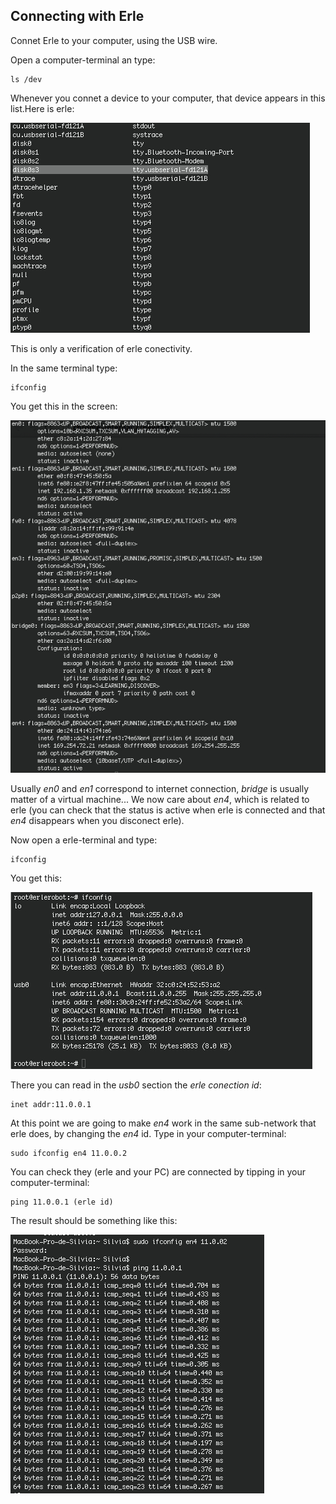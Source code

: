 ## Connecting with Erle


Connet Erle to your computer, using the USB wire.

Open a computer-terminal an type:
```
ls /dev
```
Whenever you connet a device to your computer, that device appears in this list.Here is erle:

![dev](imgannex3/dev.jpg)

This is only a verification of erle conectivity.

In the same terminal type:
```
ifconfig
```
You get this in the screen:

![en4](imgannex3/en4.jpg)


Usually *en0* and *en1* correspond to internet connection, *bridge* is usually matter of a virtual machine... We now care about *en4*, which is related to erle (you can check that  the status is active when erle is connected and that *en4* disappears when you disconect erle).

Now open a erle-terminal and type:
```
ifconfig
```
You get this:

![usb0](imgannex3/usb.jpg)

There you can read in the *usb0* section the *erle conection id*:
```
inet addr:11.0.0.1
```
At this point we are going to make *en4* work in the same sub-network that erle does, by changing the *en4* id.
Type in your computer-terminal:
```
sudo ifconfig en4 11.0.0.2
```

You can check they (erle and your PC) are connected by tipping in your computer-terminal:
```
ping 11.0.0.1 (erle id)
```
The result should be something like this:

![ping](imgannex3/ping.jpg)

